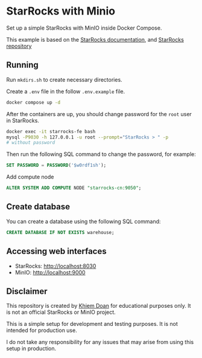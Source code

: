 # StarRocks with Minio

Set up a simple StarRocks with MinIO inside Docker Compose.

This example is based on the [StarRocks documentation](https://docs.starrocks.io/docs/quick_start/shared-data/), and [StarRocks repository](https://github.com/StarRocks/demo/tree/master/documentation-samples)

## Running

Run `mkdirs.sh` to create necessary directories.

Create a `.env` file in the follow `.env.example` file.

```bash
docker compose up -d
```

After the containers are up, you should change password for the `root` user in StarRocks.

```bash
docker exec -it starrocks-fe bash
mysql -P9030 -h 127.0.0.1 -u root --prompt="StarRocks > " -p
# without password
```

Then run the following SQL command to change the password, for example:

```sql
SET PASSWORD = PASSWORD('$w0rdf1sh');
```

Add compute node

```sql
ALTER SYSTEM ADD COMPUTE NODE "starrocks-cn:9050";
```

## Create database

You can create a database using the following SQL command:

```sql
CREATE DATABASE IF NOT EXISTS warehouse;
```

## Accessing web interfaces

- StarRocks: [http://localhost:8030](http://localhost:8030)
- MinIO: [http://localhost:9000](http://localhost:9000)

## Disclaimer

This repository is created by [Khiem Doan](https://github.com/khiemdoan) for educational purposes only. It is not an official StarRocks or MinIO project.

This is a simple setup for development and testing purposes. It is not intended for production use.

I do not take any responsibility for any issues that may arise from using this setup in production.
